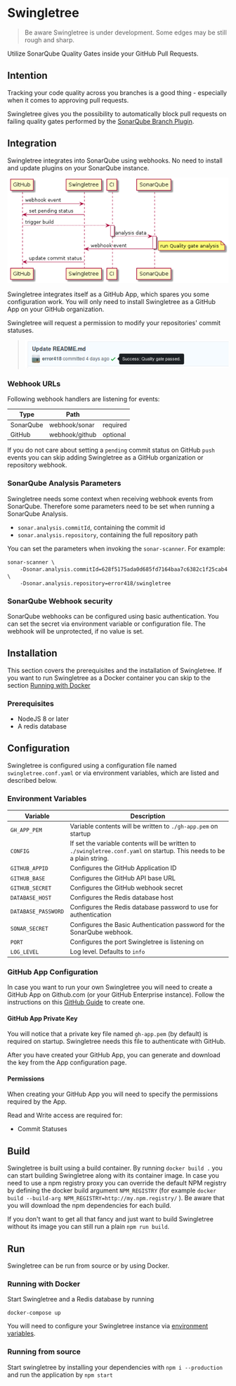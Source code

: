 # Swingletree

> Be aware Swingletree is under development. Some edges may be still rough and sharp.

Utilize SonarQube Quality Gates inside your GitHub Pull Requests.


## Intention

Tracking your code quality across you branches is a good thing - especially when it comes to approving pull requests.

Swingletree gives you the possibility to automatically block pull requests on failing quality gates performed by the [SonarQube Branch Plugin](https://docs.sonarqube.org/display/PLUG/Branch+Plugin).

## Integration

Swingletree integrates into SonarQube using webhooks. No need to install and update plugins on your SonarQube instance.

![Activity Diagram](./docs/swingletree-flow.png)

Swingletree integrates itself as a GitHub App, which spares you some configuration work. You will only need to install Swingletree as a GitHub App on your GitHub organization.

Swingletree will request a permission to modify your repositories' commit statuses.

> ![Commit Status](./docs/commit-status.png)

### Webhook URLs

Following webhook handlers are listening for events:

| Type      | Path                      |           |
| --------- | ------------------------- | --------- |
| SonarQube | webhook/sonar             | required  |
| GitHub    | webhook/github            | optional  |

If you do not care about setting a `pending` commit status on GitHub `push` events
you can skip adding Swingletree as a GitHub organization or repository webhook.

### SonarQube Analysis Parameters

Swingletree needs some context when receiving webhook events from SonarQube. Therefore some parameters need to be set when running a SonarQube Analysis.

* `sonar.analysis.commitId`, containing the commit id
* `sonar.analysis.repository`, containing the full repository path

You can set the parameters when invoking the `sonar-scanner`. For example:

```
sonar-scanner \
    -Dsonar.analysis.commitId=628f5175ada0d685fd7164baa7c6382c1f25cab4 \
    -Dsonar.analysis.repository=error418/swingletree
```

### SonarQube Webhook security

SonarQube webhooks can be configured using basic authentication. You can set the secret via environment variable or configuration file. The webhook will be unprotected, if no value is set.

## Installation

This section covers the prerequisites and the installation of Swingletree. If you want to run Swingletree as a Docker container you can skip to the section [Running with Docker](#running-with-docker) 

### Prerequisites

* NodeJS 8 or later
* A redis database


## Configuration

Swingletree is configured using a configuration file named `swingletree.conf.yaml` or via environment variables, which are listed and described below.

### Environment Variables

| Variable              | Description                                         |
| --------------------- | --------------------------------------------------- |
| `GH_APP_PEM`          | Variable contents will be written to `./gh-app.pem` on startup  |
| `CONFIG`              | If set the variable contents will be written to `./swingletree.conf.yaml` on startup. This needs to be a plain string. |
| `GITHUB_APPID`        | Configures the GitHub Application ID |
| `GITHUB_BASE`         | Configures the GitHub API base URL  |
| `GITHUB_SECRET`       | Configures the GitHub webhook secret  |
| `DATABASE_HOST`       | Configures the Redis database host  |
| `DATABASE_PASSWORD`   | Configures the Redis database password to use for authentication |
| `SONAR_SECRET`        | Configures the Basic Authentication password for the SonarQube webhook. |
| `PORT`                | Configures the port Swingletree is listening on |
| `LOG_LEVEL`           | Log level. Defaults to `info`

### GitHub App Configuration

In case you want to run your own Swingletree you will need to create a GitHub App on Github.com (or your GitHub Enterprise instance). Follow the instructions on this [GitHub Guide][create-gh-app] to create one.

#### GitHub App Private Key

You will notice that a private key file named `gh-app.pem` (by default) is required on startup. Swingletree needs this file to authenticate with GitHub.

After you have created your GitHub App, you can generate and download the key from the App configuration page.

#### Permissions

When creating your GitHub App you will need to specify the permissions required by the App.

Read and Write access are required for:

* Commit Statuses

## Build

Swingletree is built using a build container. By running `docker build .` you can start building Swingletree along with its container image. In case you need to use a npm registry proxy you can override the default NPM registry by defining the docker build argument `NPM_REGISTRY` (for example `docker build --build-arg NPM_REGISTRY=http://my.npm.registry/` ). Be aware that you will download the npm dependencies for each build.

If you don't want to get all that fancy and just want to build Swingletree without its image you can still run a plain `npm run build`.

## Run

Swingletree can be run from source or by using Docker.

### Running with Docker

Start Swingletree and a Redis database by running

```
docker-compose up
```

You will need to configure your Swingletree instance via [environment variables](#environment-variables).

### Running from source

Start swingletree by installing your dependencies with `npm i --production` and run the application by `npm start`

[create-gh-app]: https://developer.github.com/apps/building-github-apps/creating-a-github-app/